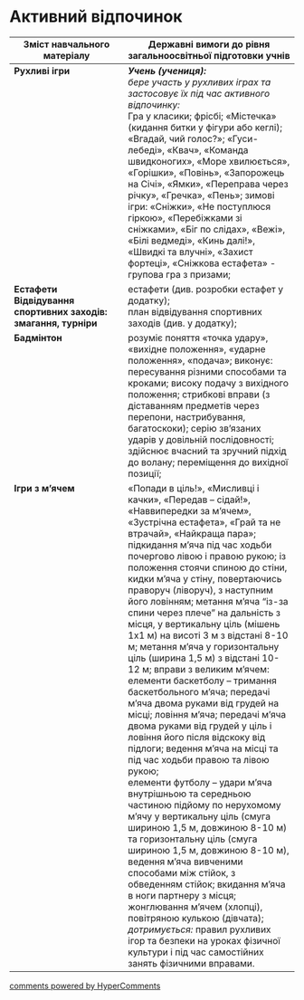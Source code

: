 <div id="hypercomments_widget" class="js-hypercomments-widget invisible"></div>

# Активний відпочинок

<table>
  <tr>
    <td width="40%" align="center"><b>Зміст навчального матеріалу</b></td>
    <td width="60%" align="center"><b>Державні вимоги до рівня загальноосвітньої підготовки учнів</b></td>
  </tr>
<tbody>
  <tr>
    <td width="40%" style="vertical-align:top !important;">
    <b>Рухливі ігри</b></td>
    <td width="60%" style="vertical-align:top !important;">
	   <i><b>Учень (учениця):</b></i><br>
	   <i>бере участь у рухливих іграх та застосовує їх під час активного відпочинку:</i><br>
	   Гра у класики; фрісбі; «Містечка» (кидання битки у фігури або кеглі); «Вгадай, чий голос?»; «Гуси-лебеді», «Квач», «Команда швидконогих», «Море хвилюється», «Горішки», «Повінь», «Запорожець на Січі», «Ямки», «Переправа через річку», «Гречка», «Пень»; зимові ігри: «Сніжки», «Не поступлюся гіркою», «Перебіжками зі сніжками», «Біг по слідах», «Вежі», «Білі ведмеді», «Кинь далі!», «Швидкі та влучні», «Захист фортеці», «Сніжкова естафета» - групова гра з призами;
	</td>
  </tr>
  <tr>
    <td width="40%" style="vertical-align:top !important;">
    <b>Естафети<br>
    Відвідування спортивних заходів: змагання, турніри</b>
    </td>
    <td width="60%" style="vertical-align:top !important;">
	   естафети (див. розробки естафет у додатку);<br>
	   план відвідування спортивних заходів (див. у додатку);<br>
	   </td>
  </tr>
  <tr>
    <td width="40%" style="vertical-align:top !important;">
    <b>Бадмінтон</b></td>
    <td width="60%" style="vertical-align:top !important;">
	   розуміє поняття «точка удару», «вихідне положення», «ударне положення», «подача»; виконує: пересування різними способами та кроками; високу подачу з вихідного положення; стрибкові вправи (з діставанням предметів через перепони, настрибування, багатоскоки); серію зв’язаних ударів у довільній послідовності; здійснює вчасний та зручний підхід до волану; переміщення до вихідної позиції;
	   </td>
  </tr>
  <tr>
    <td width="40%" style="vertical-align:top !important;">
    <b>Ігри з м’ячем</b></td>
    <td width="60%" style="vertical-align:top !important;">
	  «Попади в ціль!», «Мисливці і качки», «Передав – сідай!», «Наввипередки за м’ячем», «Зустрічна естафета», «Грай та не втрачай», «Найкраща пара»; підкидання м’яча під час ходьби почергово лівою і правою рукою; із положення стоячи спиною до стіни, кидки м’яча у стіну, повертаючись праворуч (ліворуч), з наступним його ловінням; метання м’яча “із-за спини через плече” на дальність з місця, у вертикальну ціль (мішень 1х1 м) на висоті 3 м з відстані 8-10 м; метання м’яча у горизонтальну ціль (ширина 1,5 м) з відстані 10-12 м;<nt>
    вправи з великим м’ячем: елементи баскетболу – тримання баскетбольного м’яча; передачі м’яча двома руками від грудей на місці; ловіння м’яча; передачі м’яча двома руками від грудей у ціль і ловіння його після відскоку від підлоги; ведення м’яча на місці та під час ходьби правою та лівою рукою;<br>
    елементи футболу – удари м’яча внутрішньою та середньою частиною підйому по нерухомому м’ячу у вертикальну ціль (смуга шириною 1,5 м, довжиною 8-10 м) та горизонтальну ціль (смуга шириною 1,5 м, довжиною 8-10 м), ведення м’яча вивченими способами між стійок, з обведенням стійок; вкидання м’яча в ноги партнеру з місця; жонглювання м’ячем (хлопці), повітряною кулькою (дівчата);<br>
    <i>дотримується:</i> правил рухливих ігор та  безпеки на уроках фізичної культури і під час самостійних занять фізичними вправами.<br>
	  </td>
  </tr>
</tbody>
</table>

<div class="js-hypercomments-container">
<a href="http://hypercomments.com" class="hc-link" title="comments widget">comments powered by HyperComments</a>
</div>